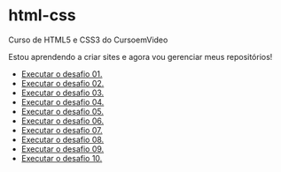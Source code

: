 # html-css
 Curso de HTML5 e CSS3 do CursoemVideo

Estou aprendendo a criar sites e agora vou gerenciar meus repositórios!

<ul>
    <li><a href="https://joaomatheusm.github.io/html-css/desafios/d001/index.html">Executar o desafio 01.</a></li>
    <li><a href="https://joaomatheusm.github.io/html-css/desafios/d002/index.html">Executar o desafio 02.</a></li>
    <li><a href="https://joaomatheusm.github.io/html-css/desafios/d003/index.html">Executar o desafio 03.</a></li>
    <li><a href="https://joaomatheusm.github.io/html-css/desafios/d004/index.html">Executar o desafio 04.</a></li>
    <li><a href="https://joaomatheusm.github.io/html-css/desafios/d005/index.html">Executar o desafio 05.</a></li>
    <li><a href="https://joaomatheusm.github.io/html-css/desafios/d006/index.html">Executar o desafio 06.</a></li>
    <li><a href="https://joaomatheusm.github.io/html-css/desafios/d007/index.html">Executar o desafio 07.</a></li>
    <li><a href="https://joaomatheusm.github.io/html-css/desafios/d008/index.html">Executar o desafio 08.</a></li>
    <li><a href="https://joaomatheusm.github.io/html-css/desafios/d009/index.html">Executar o desafio 09.</a></li>
    <li><a href="https://joaomatheusm.github.io/html-css/desafios/d010a/index.html">Executar o desafio 10.</a></li>
</ul>